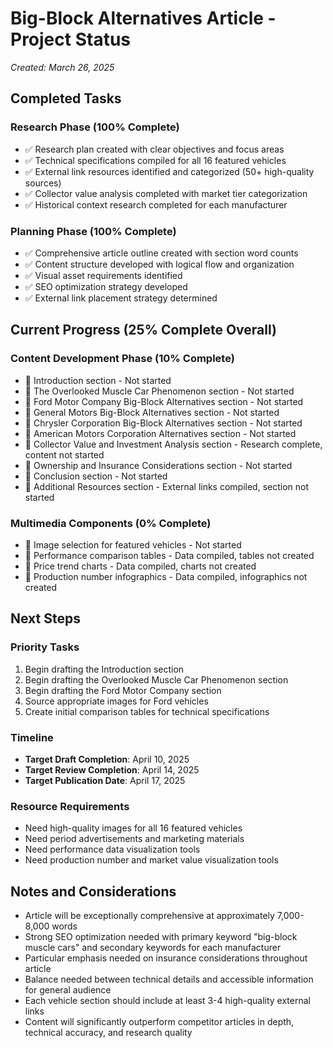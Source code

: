 # Big-Block Alternatives Article - Project Status
*Created: March 26, 2025*

## Completed Tasks

### Research Phase (100% Complete)
- ✅ Research plan created with clear objectives and focus areas
- ✅ Technical specifications compiled for all 16 featured vehicles
- ✅ External link resources identified and categorized (50+ high-quality sources)
- ✅ Collector value analysis completed with market tier categorization
- ✅ Historical context research completed for each manufacturer

### Planning Phase (100% Complete)
- ✅ Comprehensive article outline created with section word counts
- ✅ Content structure developed with logical flow and organization
- ✅ Visual asset requirements identified
- ✅ SEO optimization strategy developed
- ✅ External link placement strategy determined

## Current Progress (25% Complete Overall)

### Content Development Phase (10% Complete)
- 🔄 Introduction section - Not started
- 🔄 The Overlooked Muscle Car Phenomenon section - Not started
- 🔄 Ford Motor Company Big-Block Alternatives section - Not started
- 🔄 General Motors Big-Block Alternatives section - Not started
- 🔄 Chrysler Corporation Big-Block Alternatives section - Not started
- 🔄 American Motors Corporation Alternatives section - Not started
- 🔄 Collector Value and Investment Analysis section - Research complete, content not started
- 🔄 Ownership and Insurance Considerations section - Not started
- 🔄 Conclusion section - Not started
- 🔄 Additional Resources section - External links compiled, section not started

### Multimedia Components (0% Complete)
- 🔄 Image selection for featured vehicles - Not started
- 🔄 Performance comparison tables - Data compiled, tables not created
- 🔄 Price trend charts - Data compiled, charts not created
- 🔄 Production number infographics - Data compiled, infographics not created

## Next Steps

### Priority Tasks
1. Begin drafting the Introduction section
2. Begin drafting the Overlooked Muscle Car Phenomenon section
3. Begin drafting the Ford Motor Company section
4. Source appropriate images for Ford vehicles
5. Create initial comparison tables for technical specifications

### Timeline
- **Target Draft Completion**: April 10, 2025
- **Target Review Completion**: April 14, 2025
- **Target Publication Date**: April 17, 2025

### Resource Requirements
- Need high-quality images for all 16 featured vehicles
- Need period advertisements and marketing materials
- Need performance data visualization tools
- Need production number and market value visualization tools

## Notes and Considerations
- Article will be exceptionally comprehensive at approximately 7,000-8,000 words
- Strong SEO optimization needed with primary keyword "big-block muscle cars" and secondary keywords for each manufacturer
- Particular emphasis needed on insurance considerations throughout article
- Balance needed between technical details and accessible information for general audience
- Each vehicle section should include at least 3-4 high-quality external links
- Content will significantly outperform competitor articles in depth, technical accuracy, and research quality
